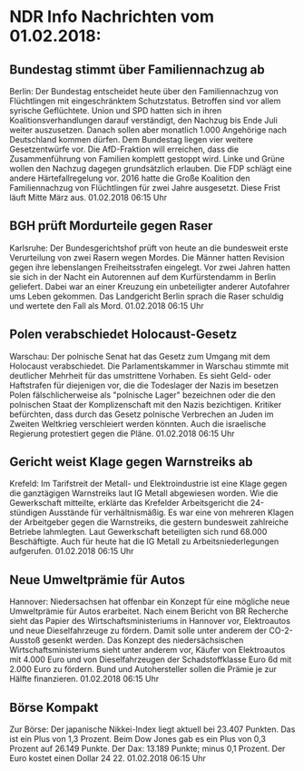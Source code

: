 # NDR Info Nachrichten vom 01.02.2018:


## Bundestag stimmt über Familiennachzug ab
Berlin: Der Bundestag entscheidet heute über den Familiennachzug von Flüchtlingen mit eingeschränktem Schutzstatus. Betroffen sind vor allem syrische Geflüchtete. Union und SPD hatten sich in ihren Koalitionsverhandlungen darauf verständigt, den Nachzug bis Ende Juli weiter auszusetzen. Danach sollen aber monatlich 1.000 Angehörige nach Deutschland kommen dürfen. Dem Bundestag liegen vier weitere Gesetzentwürfe vor. Die AfD-Fraktion will erreichen, dass die Zusammenführung von Familien komplett gestoppt wird. Linke und Grüne wollen den Nachzug dagegen grundsätzlich erlauben. Die FDP schlägt eine andere Härtefallregelung vor. 2016 hatte die Große Koalition den Familiennachzug von Flüchtlingen für zwei Jahre ausgesetzt. Diese Frist läuft Mitte März aus. 01.02.2018 06:15 Uhr 

## BGH prüft Mordurteile gegen Raser
Karlsruhe: Der Bundesgerichtshof prüft von heute an die bundesweit erste Verurteilung von zwei Rasern wegen Mordes. Die Männer hatten Revision gegen ihre lebenslangen Freiheitsstrafen eingelegt. Vor zwei Jahren hatten sie sich in der Nacht ein Autorennen auf dem Kurfürstendamm in Berlin geliefert. Dabei war an einer Kreuzung ein unbeteiligter anderer Autofahrer ums Leben gekommen. Das Landgericht Berlin sprach die Raser schuldig und wertete den Fall als Mord. 01.02.2018 06:15 Uhr 

## Polen verabschiedet Holocaust-Gesetz
Warschau: Der polnische Senat hat das Gesetz zum Umgang mit dem Holocaust verabschiedet. Die Parlamentskammer in Warschau stimmte mit deutlicher Mehrheit für das umstrittene Vorhaben. Es sieht Geld- oder Haftstrafen für diejenigen vor, die die Todeslager der Nazis im besetzen Polen fälschlicherweise als "polnische Lager" bezeichnen oder die den polnischen Staat der Komplizenschaft mit den Nazis bezichtigen. Kritiker befürchten, dass durch das Gesetz polnische Verbrechen an Juden im Zweiten Weltkrieg verschleiert werden könnten. Auch die israelische Regierung protestiert gegen die Pläne. 01.02.2018 06:15 Uhr 

## Gericht weist Klage gegen Warnstreiks ab
Krefeld:	Im Tarifstreit der Metall- und Elektroindustrie ist eine Klage gegen die ganztägigen Warnstreiks laut IG Metall abgewiesen worden. Wie die Gewerkschaft mitteilte, erklärte das Krefelder Arbeitsgericht die 24-stündigen Ausstände für verhältnismäßig. Es war eine von mehreren Klagen der Arbeitgeber gegen die Warnstreiks, die gestern bundesweit zahlreiche Betriebe lahmlegten. Laut Gewerkschaft beteiligten sich rund 68.000 Beschäftigte. Auch für heute hat die IG Metall zu Arbeitsniederlegungen aufgerufen. 01.02.2018 06:15 Uhr 

## Neue Umweltprämie für Autos
Hannover:	Niedersachsen hat offenbar ein Konzept für eine mögliche neue Umweltprämie für Autos erarbeitet. Nach einem Bericht von BR Recherche sieht das Papier des Wirtschaftsministeriums in Hannover vor, Elektroautos und neue Dieselfahrzeuge zu fördern. Damit solle unter anderem der CO-2-Ausstoß gesenkt werden. Das Konzept des niedersächsischen Wirtschaftsministeriums sieht unter anderem vor, Käufer von Elektroautos mit 4.000 Euro und von Dieselfahrzeugen der Schadstoffklasse Euro 6d mit 2.000 Euro zu fördern. Bund und Autohersteller sollen die Prämie je zur Hälfte finanzieren. 01.02.2018 06:15 Uhr 

## Börse Kompakt
Zur Börse: Der japanische Nikkei-Index liegt aktuell bei 23.407 Punkten. Das ist ein Plus von 1,3 Prozent. Beim Dow Jones gab es ein Plus von 0,3 Prozent auf 26.149 Punkte. Der Dax:			13.189 Punkte; minus 0,1 Prozent. Der Euro kostet einen Dollar 24 22. 01.02.2018 06:15 Uhr 
